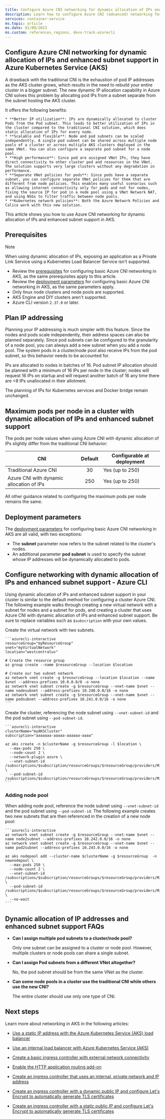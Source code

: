 ```yaml
---
title: Configure Azure CNI networking for dynamic allocation of IPs and enhanced subnet support in Azure Kubernetes Service (AKS)
description: Learn how to configure Azure CNI (advanced) networking for dynamic allocation of IPs and enhanced subnet support in Azure Kubernetes Service (AKS)
services: container-service
ms.topic: article
ms.date: 01/09/2023
ms.custom: references_regions, devx-track-azurecli
---
```


## Configure Azure CNI networking for dynamic allocation of IPs and enhanced subnet support in Azure Kubernetes Service (AKS)

A drawback with the traditional CNI is the exhaustion of pod IP addresses as the AKS cluster grows, which results in the need to rebuild your entire cluster in a bigger subnet. The new dynamic IP allocation capability in Azure CNI solves this problem by allocating pod IPs from a subnet separate from the subnet hosting the AKS cluster.

It offers the following benefits:

    * **Better IP utilization**: IPs are dynamically allocated to cluster Pods from the Pod subnet. This leads to better utilization of IPs in the cluster compared to the traditional CNI solution, which does static allocation of IPs for every node.
    * **Scalable and flexible**: Node and pod subnets can be scaled independently. A single pod subnet can be shared across multiple node pools of a cluster or across multiple AKS clusters deployed in the same VNet. You can also configure a separate pod subnet for a node pool.  
    * **High performance**: Since pod are assigned VNet IPs, they have direct connectivity to other cluster pod and resources in the VNet. The solution supports very large clusters without any degradation in performance.
    * **Separate VNet policies for pods**: Since pods have a separate subnet, you can configure separate VNet policies for them that are different from node policies. This enables many useful scenarios such as allowing internet connectivity only for pods and not for nodes, fixing the source IP for pod in a node pool using a VNet Network NAT, and using NSGs to filter traffic between node pools.  
    * **Kubernetes network policies**: Both the Azure Network Policies and Calico work with this new solution.

This article shows you how to use Azure CNI networking for dynamic allocation of IPs and enhanced subnet support in AKS.

## Prerequisites

> [!NOTE]
> When using dynamic allocation of IPs, exposing an application as a Private Link Service using a Kubernetes Load Balancer Service isn't supported.

* Review the [prerequisites](/configure-azure-cni.md#prerequisites) for configuring basic Azure CNI networking in AKS, as the same prerequisites apply to this article.
* Review the [deployment parameters](/configure-azure-cni.md#deployment-parameters) for configuring basic Azure CNI networking in AKS, as the same parameters apply.
* Only linux node clusters and node pools are supported.
* AKS Engine and DIY clusters aren't supported.
* Azure CLI version `2.37.0` or later.

## Plan IP addressing

Planning your IP addressing is much simpler with this feature. Since the nodes and pods scale independently, their address spaces can also be planned separately. Since pod subnets can be configured to the granularity of a node pool, you can always add a new subnet when you add a node pool. The system pods in a cluster/node pool also receive IPs from the pod subnet, so this behavior needs to be accounted for.

IPs are allocated to nodes in batches of 16. Pod subnet IP allocation should be planned with a minimum of 16 IPs per node in the cluster; nodes will request 16 IPs on startup and will request another batch of 16 any time there are <8 IPs unallocated in their allotment.

The planning of IPs for Kubernetes services and Docker bridge remain unchanged.

## Maximum pods per node in a cluster with dynamic allocation of IPs and enhanced subnet support

The pods per node values when using Azure CNI with dynamic allocation of IPs slightly differ from the traditional CNI behavior:

|CNI|Default|Configurable at deployment|
|--| :--: |--|
|Traditional Azure CNI|30|Yes (up to 250)|
|Azure CNI with dynamic allocation of IPs|250|Yes (up to 250)|

All other guidance related to configuring the maximum pods per node remains the same.

## Deployment parameters

The [deployment parameters](/configure-azure-cni.md#deployment-parameters) for configuring basic Azure CNI networking in AKS are all valid, with two exceptions:

* The **subnet** parameter now refers to the subnet related to the cluster's nodes.
* An additional parameter **pod subnet** is used to specify the subnet whose IP addresses will be dynamically allocated to pods.

## Configure networking with dynamic allocation of IPs and enhanced subnet support - Azure CLI

Using dynamic allocation of IPs and enhanced subnet support in your cluster is similar to the default method for configuring a cluster Azure CNI. The following example walks through creating a new virtual network with a subnet for nodes and a subnet for pods, and creating a cluster that uses Azure CNI with dynamic allocation of IPs and enhanced subnet support. Be sure to replace variables such as `$subscription` with your own values.

Create the virtual network with two subnets.

    ```azurecli-interactive
    resourceGroup="myResourceGroup"
    vnet="myVirtualNetwork"
    location="westcentralus"

    # Create the resource group
    az group create --name $resourceGroup --location $location

    # Create our two subnet network 
    az network vnet create -g $resourceGroup --location $location --name $vnet --address-prefixes 10.0.0.0/8 -o none 
    az network vnet subnet create -g $resourceGroup --vnet-name $vnet --name nodesubnet --address-prefixes 10.240.0.0/16 -o none 
    az network vnet subnet create -g $resourceGroup --vnet-name $vnet --name podsubnet --address-prefixes 10.241.0.0/16 -o none 
    ```

Create the cluster, referencing the node subnet using `--vnet-subnet-id` and the pod subnet using `--pod-subnet-id`.

    ```azurecli-interactive
    clusterName="myAKSCluster"
    subscription="aaaaaaa-aaaaa-aaaaaa-aaaa"

    az aks create -n $clusterName -g $resourceGroup -l $location \
      --max-pods 250 \
      --node-count 2 \
      --network-plugin azure \
      --vnet-subnet-id /subscriptions/$subscription/resourceGroups/$resourceGroup/providers/Microsoft.Network/virtualNetworks/$vnet/subnets/nodesubnet \
      --pod-subnet-id /subscriptions/$subscription/resourceGroups/$resourceGroup/providers/Microsoft.Network/virtualNetworks/$vnet/subnets/podsubnet  
    ```

### Adding node pool

When adding node pool, reference the node subnet using `--vnet-subnet-id` and the pod subnet using `--pod-subnet-id`. The following example creates two new subnets that are then referenced in the creation of a new node pool:

    ```azurecli-interactive
    az network vnet subnet create -g $resourceGroup --vnet-name $vnet --name node2subnet --address-prefixes 10.242.0.0/16 -o none 
    az network vnet subnet create -g $resourceGroup --vnet-name $vnet --name pod2subnet --address-prefixes 10.243.0.0/16 -o none 

    az aks nodepool add --cluster-name $clusterName -g $resourceGroup  -n newnodepool \
      --max-pods 250 \
      --node-count 2 \
      --vnet-subnet-id /subscriptions/$subscription/resourceGroups/$resourceGroup/providers/Microsoft.Network/virtualNetworks/$vnet/subnets/node2subnet \
      --pod-subnet-id /subscriptions/$subscription/resourceGroups/$resourceGroup/providers/Microsoft.Network/virtualNetworks/$vnet/subnets/pod2subnet \
      --no-wait
    ```

## Dynamic allocation of IP addresses and enhanced subnet support FAQs

* **Can I assign multiple pod subnets to a cluster/node pool?**

  Only one subnet can be assigned to a cluster or node pool. However, multiple clusters or node pools can share a single subnet.

* **Can I assign Pod subnets from a different VNet altogether?**

  No, the pod subnet should be from the same VNet as the cluster.  

* **Can some node pools in a cluster use the traditional CNI while others use the new CNI?**

  The entire cluster should use only one type of CNI.

## Next steps

Learn more about networking in AKS in the following articles:

* [Use a static IP address with the Azure Kubernetes Service (AKS) load balancer](static-ip.md)
* [Use an internal load balancer with Azure Kubernetes Service (AKS)](internal-lb.md)

* [Create a basic ingress controller with external network connectivity][aks-ingress-basic]
* [Enable the HTTP application routing add-on][aks-http-app-routing]
* [Create an ingress controller that uses an internal, private network and IP address][aks-ingress-internal]
* [Create an ingress controller with a dynamic public IP and configure Let's Encrypt to automatically generate TLS certificates][aks-ingress-tls]
* [Create an ingress controller with a static public IP and configure Let's Encrypt to automatically generate TLS certificates][aks-ingress-static-tls]

<!-- LINKS - Internal -->
[aks-ingress-basic]: ingress-basic.md
[aks-ingress-tls]: ingress-tls.md
[aks-ingress-static-tls]: ingress-static-ip.md
[aks-http-app-routing]: http-application-routing.md
[aks-ingress-internal]: ingress-internal-ip.md

